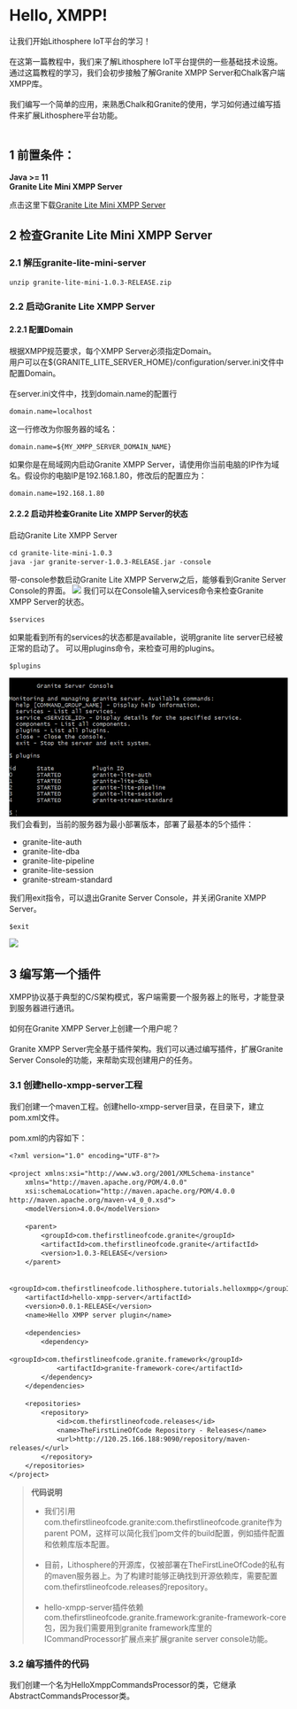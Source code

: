 # Hello, XMPP!
让我们开始Lithosphere IoT平台的学习！<br><br>
在这第一篇教程中，我们来了解Lithosphere IoT平台提供的一些基础技术设施。通过这篇教程的学习，我们会初步接触了解Granite XMPP Server和Chalk客户端XMPP库。<br><br>
我们编写一个简单的应用，来熟悉Chalk和Granite的使用，学习如何通过编写插件来扩展Lithosphere平台功能。<br><br>

## 1 前置条件：
**Java >= 11**<br>
**Granite Lite Mini XMPP Server**

点击这里下载[Granite Lite Mini XMPP Server](https://github.com/TheFirstLineOfCode/granite/releases/download/1.0.3-RELEASE/granite-lite-mini-1.0.3-RELEASE.zip)

## 2 检查Granite Lite Mini XMPP Server
### 2.1 解压granite-lite-mini-server
```
unzip granite-lite-mini-1.0.3-RELEASE.zip
```
### 2.2 启动Granite Lite XMPP Server
#### 2.2.1 配置Domain
根据XMPP规范要求，每个XMPP Server必须指定Domain。<br>
用户可以在${GRANITE_LITE_SERVER_HOME}/configuration/server.ini文件中配置Domain。<br><br>
在server.ini文件中，找到domain.name的配置行
```
domain.name=localhost
```
这一行修改为你服务器的域名：
```
domain.name=${MY_XMPP_SERVER_DOMAIN_NAME}
```

如果你是在局域网内启动Granite XMPP Server，请使用你当前电脑的IP作为域名。假设你的电脑IP是192.168.1.80，修改后的配置应为：
```
domain.name=192.168.1.80
```
#### 2.2.2 启动并检查Granite Lite XMPP Server的状态
启动Granite Lite XMPP Server
```
cd granite-lite-mini-1.0.3
java -jar granite-server-1.0.3-RELEASE.jar -console
```
带-console参数启动Granite Lite XMPP Serverw之后，能够看到Granite Server Console的界面。
![](https://github.com/TheFirstLineOfCode/Lithosphere/blob/main/granite_server_console.png)
我们可以在Console输入services命令来检查Granite XMPP Server的状态。
```
$services

```
如果能看到所有的services的状态都是available，说明granite lite server已经被正常的启动了。
[](https://github.com/TheFirstLineOfCode/Lithosphere/blob/main/granite_server_console_services.png)
可以用plugins命令，来检查可用的plugins。
```
$plugins
```
![](https://github.com/TheFirstLineOfCode/Lithosphere/blob/main/granite_server_console_plugins.png)
我们会看到，当前的服务器为最小部署版本，部署了最基本的5个插件：
* granite-lite-auth
* granite-lite-dba
* granite-lite-pipeline
* granite-lite-session
* granite-stream-standard

我们用exit指令，可以退出Granite Server Console，并关闭Granite XMPP Server。
```
$exit
```
![](https://github.com/TheFirstLineOfCode/Lithosphere/blob/main/granite_server_console_exit.png)

## 3 编写第一个插件
XMPP协议基于典型的C/S架构模式，客户端需要一个服务器上的账号，才能登录到服务器进行通讯。<br><br>
如何在Granite XMPP Server上创建一个用户呢？<br><br>
Granite XMPP Server完全基于插件架构。我们可以通过编写插件，扩展Granite Server Console的功能，来帮助实现创建用户的任务。
### 3.1 创建hello-xmpp-server工程
我们创建一个maven工程。创建hello-xmpp-server目录，在目录下，建立pom.xml文件。<br><br>
pom.xml的内容如下：
```
<?xml version="1.0" encoding="UTF-8"?>

<project xmlns:xsi="http://www.w3.org/2001/XMLSchema-instance"
	xmlns="http://maven.apache.org/POM/4.0.0"
	xsi:schemaLocation="http://maven.apache.org/POM/4.0.0 http://maven.apache.org/maven-v4_0_0.xsd">
	<modelVersion>4.0.0</modelVersion>
	
	<parent>
		<groupId>com.thefirstlineofcode.granite</groupId>
		<artifactId>com.thefirstlineofcode.granite</artifactId>
		<version>1.0.3-RELEASE</version>
	</parent>

	<groupId>com.thefirstlineofcode.lithosphere.tutorials.helloxmpp</groupId>
	<artifactId>hello-xmpp-server</artifactId>
	<version>0.0.1-RELEASE</version>
	<name>Hello XMPP server plugin</name>

	<dependencies>
		<dependency>
			<groupId>com.thefirstlineofcode.granite.framework</groupId>
			<artifactId>granite-framework-core</artifactId>
		</dependency>
	</dependencies>
	
	<repositories>
		<repository>
			<id>com.thefirstlineofcode.releases</id>
			<name>TheFirstLineOfCode Repository - Releases</name>
			<url>http://120.25.166.188:9090/repository/maven-releases/</url>
		</repository>
	</repositories>
</project>

```

> **代码说明**<br>
> * 我们引用com.thefirstlineofcode.granite:com.thefirstlineofcode.granite作为parent POM，这样可以简化我们pom文件的build配置，例如插件配置和依赖库版本配置。<br><br>
> * 目前，Lithosphere的开源库，仅被部署在TheFirstLineOfCode的私有的maven服务器上。为了构建时能够正确找到开源依赖库，需要配置com.thefirstlineofcode.releases的repository。<br><br>
> * hello-xmpp-server插件依赖com.thefirstlineofcode.granite.framework:granite-framework-core包，因为我们需要用到granite framework库里的ICommandProcessor扩展点来扩展granite server console功能。

### 3.2 编写插件的代码
我们创建一个名为HelloXmppCommandsProcessor的类，它继承AbstractCommandsProcessor类。